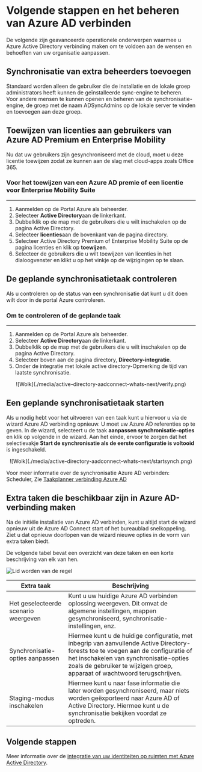 <properties
    pageTitle="Azure AD verbinden: De volgende stappen en het beheer van Azure AD verbinding | Microsoft Azure"
    description="Informatie over het uitbreiden van de standaardconfiguratie en operationele taken voor Azure AD verbinden."
    services="active-directory"
    documentationCenter=""
    authors="billmath"
    manager="femila"
    editor="curtand"/>

<tags
    ms.service="active-directory"
    ms.workload="identity"
    ms.tgt_pltfrm="na"
    ms.devlang="na"
    ms.topic="article"
    ms.date="08/08/2016"
    ms.author="billmath"/>

# <a name="next-steps-and-how-to-manage-azure-ad-connect"></a>Volgende stappen en het beheren van Azure AD verbinden
De volgende zijn geavanceerde operationele onderwerpen waarmee u Azure Active Directory verbinding maken om te voldoen aan de wensen en behoeften van uw organisatie aanpassen.  

## <a name="add-additional-sync-administrators"></a>Synchronisatie van extra beheerders toevoegen
Standaard worden alleen de gebruiker die de installatie en de lokale groep administrators heeft kunnen de geïnstalleerde sync-engine te beheren. Voor andere mensen te kunnen openen en beheren van de synchronisatie-engine, de groep met de naam ADSyncAdmins op de lokale server te vinden en toevoegen aan deze groep.

## <a name="assigning-licenses-to-azure-ad-premium-and-enterprise-mobility-users"></a>Toewijzen van licenties aan gebruikers van Azure AD Premium en Enterprise Mobility

Nu dat uw gebruikers zijn gesynchroniseerd met de cloud, moet u deze licentie toewijzen zodat ze kunnen aan de slag met cloud-apps zoals Office 365.

### <a name="to-assign-an-azure-ad-premium-or-enterprise-mobility-suite-license"></a>Voor het toewijzen van een Azure AD premie of een licentie voor Enterprise Mobility Suite
--------------------------------------------------------------------------------
1. Aanmelden op de Portal Azure als beheerder.
2. Selecteer **Active Directory**aan de linkerkant.
3. Dubbelklik op de map met de gebruikers die u wilt inschakelen op de pagina Active Directory.
4. Selecteer **licenties**aan de bovenkant van de pagina directory.
5. Selecteer Active Directory Premium of Enterprise Mobility Suite op de pagina licenties en klik op **toewijzen**.
6. Selecteer de gebruikers die u wilt toewijzen van licenties in het dialoogvenster en klikt u op het vinkje op de wijzigingen op te slaan.


## <a name="verifying-the-scheduled-synchronization-task"></a>De geplande synchronisatietaak controleren
Als u controleren op de status van een synchronisatie dat kunt u dit doen wilt door in de portal Azure controleren.

### <a name="to-verify-the-scheduled-synchronization-task"></a>Om te controleren of de geplande taak
--------------------------------------------------------------------------------
1. Aanmelden op de Portal Azure als beheerder.
2. Selecteer **Active Directory**aan de linkerkant.
3. Dubbelklik op de map met de gebruikers die u wilt inschakelen op de pagina Active Directory.
4. Selecteer boven aan de pagina directory, **Directory-integratie**.
5. Onder de integratie met lokale active directory-Opmerking de tijd van laatste synchronisatie.

<center>![Wolk](./media/active-directory-aadconnect-whats-next/verify.png)</center>

## <a name="starting-a-scheduled-synchronization-task"></a>Een geplande synchronisatietaak starten
Als u nodig hebt voor het uitvoeren van een taak kunt u hiervoor u via de wizard Azure AD verbinding opnieuw.  U moet uw Azure AD referenties op te geven.  In de wizard, selecteert u de taak **aanpassen synchronisatie-opties** en klik op volgende in de wizard. Aan het einde, ervoor te zorgen dat het selectievakje **Start de synchronisatie als de eerste configuratie is voltooid** is ingeschakeld.

<center>![Wolk](./media/active-directory-aadconnect-whats-next/startsynch.png)</center>

Voor meer informatie over de synchronisatie Azure AD verbinden: Scheduler, Zie [Taakplanner verbinding Azure AD](active-directory-aadconnectsync-feature-scheduler.md)


## <a name="additional-tasks-available-in-azure-ad-connect"></a>Extra taken die beschikbaar zijn in Azure AD-verbinding maken
Na de initiële installatie van Azure AD verbinden, kunt u altijd start de wizard opnieuw uit de Azure AD Connect start of het bureaublad snelkoppeling.  Ziet u dat opnieuw doorlopen van de wizard nieuwe opties in de vorm van extra taken biedt.  

De volgende tabel bevat een overzicht van deze taken en een korte beschrijving van elk van hen.

![Lid worden van de regel](./media/active-directory-aadconnect-whats-next/addtasks.png)


Extra taak | Beschrijving
------------- | ------------- |
Het geselecteerde scenario weergeven  |Kunt u uw huidige Azure AD verbinden oplossing weergeven.  Dit omvat de algemene instellingen, mappen gesynchroniseerd, synchronisatie-instellingen, enz.
Synchronisatie-opties aanpassen | Hiermee kunt u de huidige configuratie, met inbegrip van aanvullende Active Directory-forests toe te voegen aan de configuratie of het inschakelen van synchronisatie-opties zoals de gebruiker te wijzigen groep, apparaat of wachtwoord terugschrijven.
Staging-modus inschakelen |  Hiermee kunt u naar fase informatie die later worden gesynchroniseerd, maar niets worden geëxporteerd naar Azure AD of Active Directory.  Hiermee kunt u de synchronisatie bekijken voordat ze optreden.

## <a name="next-steps"></a>Volgende stappen
Meer informatie over de [integratie van uw identiteiten op ruimten met Azure Active Directory](active-directory-aadconnect.md).
